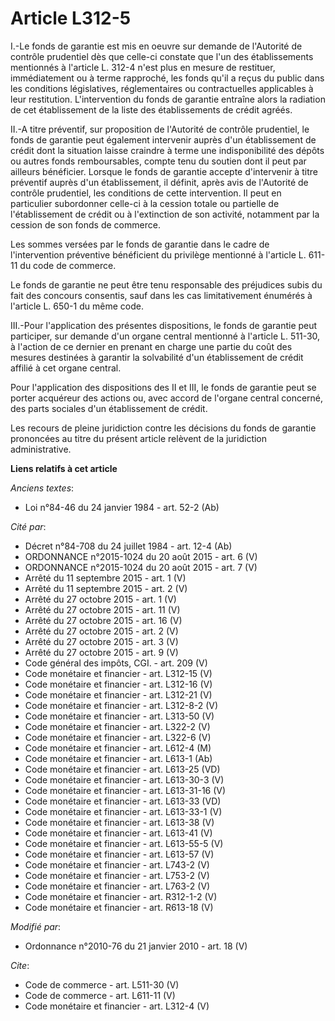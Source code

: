 # Article L312-5

I.-Le fonds de garantie est mis en oeuvre sur demande de l'Autorité de contrôle prudentiel dès que celle-ci constate que l'un
des établissements mentionnés à l'article L. 312-4 n'est plus en mesure de restituer, immédiatement ou à terme rapproché, les
fonds qu'il a reçus du public dans les conditions législatives, réglementaires ou contractuelles applicables à leur
restitution. L'intervention du fonds de garantie entraîne alors la radiation de cet établissement de la liste des
établissements de crédit agréés. 

II.-A titre préventif, sur proposition de l'Autorité de contrôle prudentiel, le fonds de garantie peut également intervenir
auprès d'un établissement de crédit dont la situation laisse craindre à terme une indisponibilité des dépôts ou autres fonds
remboursables, compte tenu du soutien dont il peut par ailleurs bénéficier. Lorsque le fonds de garantie accepte d'intervenir
à titre préventif auprès d'un établissement, il définit, après avis de l'Autorité de contrôle prudentiel, les conditions de
cette intervention. Il peut en particulier subordonner celle-ci à la cession totale ou partielle de l'établissement de crédit
ou à l'extinction de son activité, notamment par la cession de son fonds de commerce. 

Les sommes versées par le fonds de garantie dans le cadre de l'intervention préventive bénéficient du privilège mentionné à
l'article L. 611-11 du code de commerce. 

Le fonds de garantie ne peut être tenu responsable des préjudices subis du fait des concours consentis, sauf dans les cas
limitativement énumérés à l'article L. 650-1 du même code. 

III.-Pour l'application des présentes dispositions, le fonds de garantie peut participer, sur demande d'un organe central
mentionné à l'article L. 511-30, à l'action de ce dernier en prenant en charge une partie du coût des mesures destinées à
garantir la solvabilité d'un établissement de crédit affilié à cet organe central. 

Pour l'application des dispositions des II et III, le fonds de garantie peut se porter acquéreur des actions ou, avec accord
de l'organe central concerné, des parts sociales d'un établissement de crédit. 

Les recours de pleine juridiction contre les décisions du fonds de garantie prononcées au titre du présent article relèvent
de la juridiction administrative.

**Liens relatifs à cet article**

_Anciens textes_:

  - Loi n°84-46 du 24 janvier 1984 - art. 52-2 (Ab)

_Cité par_:

  - Décret n°84-708 du 24 juillet 1984 - art. 12-4 (Ab)
  - ORDONNANCE n°2015-1024 du 20 août 2015 - art. 6 (V)
  - ORDONNANCE n°2015-1024 du 20 août 2015 - art. 7 (V)
  - Arrêté du 11 septembre 2015 - art. 1 (V)
  - Arrêté du 11 septembre 2015 - art. 2 (V)
  - Arrêté du 27 octobre 2015 - art. 1 (V)
  - Arrêté du 27 octobre 2015 - art. 11 (V)
  - Arrêté du 27 octobre 2015 - art. 16 (V)
  - Arrêté du 27 octobre 2015 - art. 2 (V)
  - Arrêté du 27 octobre 2015 - art. 3 (V)
  - Arrêté du 27 octobre 2015 - art. 9 (V)
  - Code général des impôts, CGI. - art. 209 (V)
  - Code monétaire et financier - art. L312-15 (V)
  - Code monétaire et financier - art. L312-16 (V)
  - Code monétaire et financier - art. L312-21 (V)
  - Code monétaire et financier - art. L312-8-2 (V)
  - Code monétaire et financier - art. L313-50 (V)
  - Code monétaire et financier - art. L322-2 (V)
  - Code monétaire et financier - art. L322-6 (V)
  - Code monétaire et financier - art. L612-4 (M)
  - Code monétaire et financier - art. L613-1 (Ab)
  - Code monétaire et financier - art. L613-25 (VD)
  - Code monétaire et financier - art. L613-30-3 (V)
  - Code monétaire et financier - art. L613-31-16 (V)
  - Code monétaire et financier - art. L613-33 (VD)
  - Code monétaire et financier - art. L613-33-1 (V)
  - Code monétaire et financier - art. L613-38 (V)
  - Code monétaire et financier - art. L613-41 (V)
  - Code monétaire et financier - art. L613-55-5 (V)
  - Code monétaire et financier - art. L613-57 (V)
  - Code monétaire et financier - art. L743-2 (V)
  - Code monétaire et financier - art. L753-2 (V)
  - Code monétaire et financier - art. L763-2 (V)
  - Code monétaire et financier - art. R312-1-2 (V)
  - Code monétaire et financier - art. R613-18 (V)

_Modifié par_:

  - Ordonnance n°2010-76 du 21 janvier 2010 - art. 18 (V)

_Cite_:

  - Code de commerce - art. L511-30 (V)
  - Code de commerce - art. L611-11 (V)
  - Code monétaire et financier - art. L312-4 (V)
